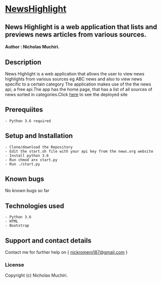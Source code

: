 # [NewsHighlight](https://newshighlightliz.herokuapp.com/)
## News Highlight is a web application that lists and previews news articles from various sources.

#### Author : Nicholas Muchiri.

## Description
News Highlight is a web application that allows the user to view news highlights from various sources eg ABC news and also to view news specific to a certain category The application makes use of the the news api, a free api.The app has the home page, that has a list of all sources of news sorted in categories.Click [here](https://newshighlightliz.herokuapp.com/) to see the deployed site

## Prerequiites
    - Python 3.6 required

## Setup and Installation
    - Clone/download the Repository
    - Edit the start.sh file with your api key from the news.org website
    - Install python 3.6
    - Run chmod a+x start.py
    - Run ./start.py

## Known bugs
No known bugs so far

## Technologies used
    - Python 3.6
    - HTML
    - Bootstrap

## Support and contact details
Contact me for further help on { nickromero187@gmail.com }

### License
Copyright (c) Nicholas Muchiri.